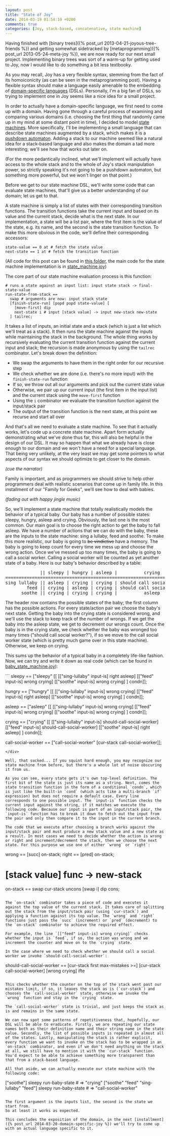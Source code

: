 ```yaml
---
layout: post
title: "State of Joy"
date: 2014-03-19 01:54:19 +0200
comments: true
categories: [Joy, stack-based, concatenative, state machine]
---
```


Having finished with [binary trees]({% post_url 2013-04-21-joyous-tree-friends %}) and getting somewhat sidetracked by [metaprogramming]({% post_url 2013-05-24-meta-joy %}), we are now ready for our next small project. Implementing binary trees was sort of a warm-up for getting used to Joy, now I would like to do something a bit less textbooky. 

As you may recall, Joy has a very flexible syntax, stemming from the fact of its homoiconicity (as can be seen in the metaprogramming post). Having a flexible syntax should make a language easily amenable to the embedding of [domain-specific languages](http://en.wikipedia.org/wiki/Domain-specific_language) (DSLs). Personally, I'm a big fan of DSLs, so trying to implement one in Joy seems like a nice idea for a small project.

In order to actually have a domain-specific language, we first need to come up with a domain. Having gone through a careful process of examining and comparing various domains (i.e. choosing the first thing that randomly came up in my mind at some distant point in time), I decided to model [state machines](http://en.wikipedia.org/wiki/State_machine). More specifically, I'll be implementing a small language that can describe state machines augmented by a stack, which makes it is a [pushdown automaton](http://en.wikipedia.org/wiki/Pushdown_automaton). Adding a stack to our machine seemed like a natural idea for a stack-based language and also makes the domain a tad more interesting; we'll see how that works out later on.

<!-- more -->

(For the more pedantically inclined, what we'll implement will actually have access to the whole stack and to the whole of Joy's stack manipulation power, so strictly speaking it's not going to be a pushdown automaton, but something more powerful, but we won't linger on that point.)

Before we get to our state machine DSL, we'll write some code that can evaluate state machines, that'll give us a better understanding of our domain; let us get to that. 

A state machine is simply a list of states with their corresponding transition functions. The transition functions take the current input and based on its value and the current stack, decide what is the next state. In our implementation, a state will be a list pair, where the first item is the value of the state, e.g. its name, and the second is the state transition function. To make this more obvious in the code, we'll define their corresponding accessors:

```
state-value == 0 at # fetch the state value
next-state == 1 at # fetch the transition function
```

(All code for this post can be found in [this folder](https://github.com/ncreep/language_perils/tree/master/Joy/state_machine), the main code for the state machine implementation is in [state_machine.joy](https://github.com/ncreep/language_perils/blob/master/Joy/state_machine/state_machine.joy))

The core part of our state machine evaluation process is this function:

```
# runs a state against an input list: input state stack -> final-state-value
run-state-from-stack == 
  swap # arguments are now: input stack state
  [finish-state-run] [popd popd state-value] [
    [move-first] dip
    next-state i # input [stack value] -> input new-stack new-state
  ] tailrec;
```

It takes a list of inputs, an initial state and a stack (which is just a list which we'll treat as a stack). It then runs the state machine against the inputs while maintaining the stack in the background. The whole thing works by recursively evaluating the current transition function against the current input and stack; the recursion is made anonymous by using the `tailrec` combinator. Let's break down the definition:

* We swap the arguments to have them in the right order for our recursive step
* We check whether we are done (i.e. there's no more input) with the `finish-state-run` function
* If so, we throw out all our arguments and pick out the current state value
* Otherwise, we pair up our current input (the first item in the input list) and the current stack using the `move-first` function
* Using the `i` combinator we evaluate the transition function against the input/stack pair
* The output of the transition function is the next state, at this point we recurse and start all over

And that's all we need to evaluate a state machine. To see that it actually works, let's code up a concrete state machine. Apart form actually demonstrating what we've done thus far, this will also be helpful in the design of our DSL. It may so happen that what we already have is close enough to our domain and we won't have a need for a special language. That being very unlikely, at the very least we may get some pointers to what aspects of our syntax we should optimize to get closer to the domain.

*(cue the narrator)*

Family is important, and as programmers we should strive to help other programmers deal with realistic scenarios that come up in family life. In this installment of our "Family for Geeks", we'll see how to deal with babies.

*(fading out with happy jingle music)*

So, we'll implement a state machine that totally realistically models the behavior of a typical baby. Our baby has a number of possible states: sleepy, hungry, asleep and crying. Obviously, the last one is the most common. Our main goal is to choose the right action to get the baby to fall asleep. We have a number of actions that we can do with the baby, these are the inputs to the state machine: sing a lullaby, feed and soothe. To make this more realistic, our baby is going to ~~be vindictive~~ have a memory. The baby is going to keep count for every time we mess up and choose the wrong action. Once we've messed up too many times, the baby is going to call a social worker. Calling a social worker will be counted as yet another state of a baby. Here is our baby's behavior described by a table:

<pre id="baby-table">
             || sleepy | hungry | asleep |          crying            | call social worker |
============================================================================================
sing lullaby || asleep | crying | crying | should call social worker? | call social worker |
        feed || crying | asleep | crying | should call social worker? | call social worker |
      soothe || crying | crying | crying |          asleep            | call social worker |
</pre>

The header row contains the possible states of the baby; the first column has the possible actions. For every state/action pair we choose the baby's next state. Getting the baby into the crying state is considered wrong, and we'll use the stack to keep track of the number of wrongs. If we get the baby into the asleep state, we get to decrement our wrongs count. Once the baby is in the crying state, we check whether the baby was wronged too many times ("should call social worker?"), if so we move to the call social worker state (which is pretty much game over in this state machine). Otherwise, we keep on crying.

This sums up the behavior of a typical baby in a completely life-like fashion. Now, we can try and write it down as real code (which can be found in [baby_state_machine.joy](https://github.com/ncreep/language_perils/blob/master/Joy/state_machine/baby_state_machine.joy)):

<div id="baby-states">
```
sleepy == ["sleepy" [[
  [["sing-lullaby" input-is] right asleep]
  [["feed" input-is] wrong crying]
  [["soothe" input-is] wrong crying]
] condn]];
  
hungry == ["hungry" [[
  [["sing-lullaby" input-is] wrong crying]
  [["feed" input-is] right asleep]
  [["soothe" input-is] wrong crying]
] condn]];
  
asleep == ["asleep" [[
  [["sing-lullaby" input-is] wrong crying]
  [["feed" input-is] wrong crying]
  [["soothe" input-is] wrong crying]
] condn]];
  
crying == ["crying" [[
  [["sing-lullaby" input-is] should-call-social-worker]
  [["feed" input-is] should-call-social-worker]
  [["soothe" input-is] right asleep]
] condn]];

call-social-worker == ["call-social-worker" [cur-stack call-social-worker]];
```
</div>

Well, that sucked... If you squint hard enough, you may recognize our state machine from before, but there's a whole lot of noise obscuring it from us. 

As you can see, every state gets it's own top-level definition. The first bit of the state is just its name as a string. Next, comes the state transition function in the form of a conditional `condn`, which is just like the built-in `cond` (which acts like a multi-branch `if` expression) but does not require a default case. Every line corresponds to one possible input. The `input-is` function checks the current input against the string, if it matches we execute the following code. Because our input is part of an input/stack pair, the `input-is` function has to break it down to fetch out the input from the pair and only then compare it to the input in the current branch. 

The code that we execute after choosing a branch works against the input/stack pair and must produce a new stack value and a new state as a result. In most cases we need to decide whether the action is wrong or right and increment/decrement the stack, then we choose the next state. For this purpose we use one of either `wrong` or `right`:
```
wrong == [succ] on-stack;
right == [pred] on-stack;

# [stack value] func -> new-stack
on-stack  == swap cur-stack uncons [swap i] dip cons;
```

The `on-stack` combinator takes a piece of code and executes it against the top value of the current stack. It takes care of splitting out the stack from the input/stack pair (using `cur-stack`) and applying a function against its top value. The `wrong` and `right` functions just pass the `succ` (increment) or `pred` (decrement) to the `on-stack` combinator to achieve the required effect.

For example, the line `[["feed" input-is] wrong crying]` checks whether the input is `feed`, if so, the action was wrong and we increment the counter and move on to the `crying` state.

In the case where we need to check whether we should call a social worker we invoke `should-call-social-worker`:
```
should-call-social-worker == 
  [cur-stack first max-mistakes >=] 
  [cur-stack call-social-worker] 
  [wrong crying] ifte
```

This checks whether the counter on the top of the stack went past our mistakes limit, if so, it leaves the stack as is (`cur-stack`) and chooses the `call-social-worker` state, otherwise we invoke the `wrong` function and stay in the `crying` state.

The `call-social-worker` state is trivial, and just keeps the stack as is and remains in the same state.

We can now spot some patterns of repetitiveness that, hopefully, our DSL will be able to eradicate. Firstly, we are repeating our state names both as their definition name and their string name in the state value. Secondly, the list of possible inputs is repeated in almost all of the states. Lastly, manipulating the stack is rather explicit, every function we want to invoke on the stack has to be wrapped in an `on-stack` combinator, and even if we don't need anything on the stack at all, we still have to mention it with the `cur-stack` function. You'd expect to be able to achieve something more transparent than that from a stack-based language.

All that aside, we can actually execute our state machine with the following code:

```
["soothe"] sleepy run-baby-state # => "crying"
["soothe" "feed" "sing-lullaby" "feed"] sleepy run-baby-state # => "call-social-worker"
```

The first argument is the inputs list, the second is the state we start from.  
So at least it works as expected.

This concludes the exposition of the domain, in the next [installment]({% post_url 2014-03-20-domain-specific-joy %}) we'll try to come up with an actual language specific to it.